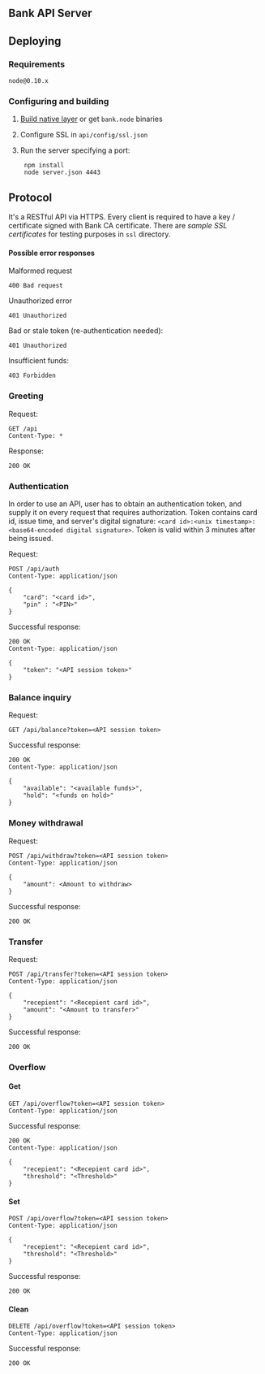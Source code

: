 Bank API Server
---------------


## Deploying


### Requirements

    node@0.10.x

### Configuring and building

1. [Build native layer](native/README.md) or get `bank.node` binaries
2. Configure SSL in `api/config/ssl.json`
3. Run the server specifying a port:

        npm install
        node server.json 4443


## Protocol


It's a RESTful API via HTTPS. Every client is required to have a key / certificate signed with Bank CA certificate. There are *sample SSL certificates* for testing purposes in `ssl` directory.

#### Possible error responses

Malformed request

    400 Bad request

Unauthorized error

    401 Unauthorized

Bad or stale token (re-authentication needed):

    401 Unauthorized

Insufficient funds:

    403 Forbidden
    

### Greeting


Request:

    GET /api
    Content-Type: *

Response:

    200 OK



### Authentication


In order to use an API, user has to obtain an authentication token, and supply it on every request that requires authorization. Token contains card id, issue time, and server's digital signature: `<card id>:<unix timestamp>:<base64-encoded digital signature>`. Token is valid within 3 minutes after being issued.


Request:

    POST /api/auth
    Content-Type: application/json

    {
        "card": "<card id>",
        "pin" : "<PIN>"
    }

Successful response:

    200 OK
    Content-Type: application/json

    {
        "token": "<API session token>"
    }


### Balance inquiry


Request:

    GET /api/balance?token=<API session token>

Successful response:

    200 OK
    Content-Type: application/json

    {
        "available": "<available funds>",
        "hold": "<funds on hold>"
    }


### Money withdrawal


Request:

    POST /api/withdraw?token=<API session token>
    Content-Type: application/json

    {
        "amount": <Amount to withdraw>
    }

Successful response:

    200 OK


### Transfer


Request:

    POST /api/transfer?token=<API session token>
    Content-Type: application/json

    {
        "recepient": "<Recepient card id>",
        "amount": "<Amount to transfer>"
    }

Successful response:

    200 OK


### Overflow

#### Get

    GET /api/overflow?token=<API session token>
    Content-Type: application/json

Successful response:

    200 OK
    Content-Type: application/json

    {
        "recepient": "<Recepient card id>",
        "threshold": "<Threshold>"
    }


#### Set

    POST /api/overflow?token=<API session token>
    Content-Type: application/json

    {
        "recepient": "<Recepient card id>",
        "threshold": "<Threshold>"
    }

Successful response:

    200 OK


#### Clean

    DELETE /api/overflow?token=<API session token>
    Content-Type: application/json

Successful response:

    200 OK
